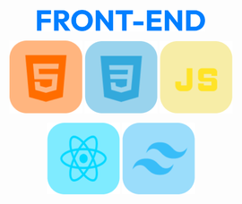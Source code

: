 
<p align="center">
 <img src="image/FRONT-END.png" alt="HTML" width="300" />
</p>

<!-- Primeira linha de imagens -->
<p align="center">
  <img src="image/HTML.png" alt="HTML" width="130" />
  <img src="image/CSS.png" alt="CSS" width="130" />
  <img src="image/JavaScript.png" alt="JavaScript" width="130" />
</p>

<!-- Segunda linha de imagens -->
<p align="center">
  <img src="image/React.png" alt="React" width="130" />
  <img src="image/TailWind.png" alt="Tailwind" width="130" />
</p>
